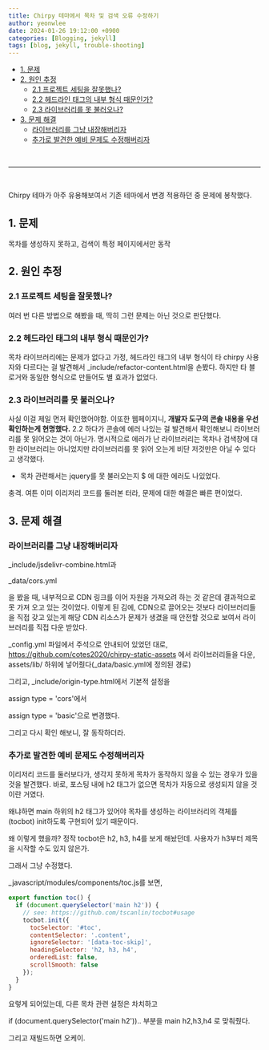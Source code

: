```yaml
---
title: Chirpy 테마에서 목차 및 검색 오류 수정하기
author: yeonwlee
date: 2024-01-26 19:12:00 +0900
categories: [Blogging, jekyll]
tags: [blog, jekyll, trouble-shooting]
---
```



- [1. 문제](#1-문제)
- [2. 원인 추정](#2-원인-추정)
  - [2.1 프로젝트 세팅을 잘못했나?](#21-프로젝트-세팅을-잘못했나)
  - [2.2 헤드라인 태그의 내부 형식 때문인가?](#22-헤드라인-태그의-내부-형식-때문인가)
  - [2.3 라이브러리를 못 불러오나?](#23-라이브러리를-못-불러오나)
- [3. 문제 해결](#3-문제-해결)
  - [라이브러리를 그냥 내장해버리자](#라이브러리를-그냥-내장해버리자)
  - [추가로 발견한 예비 문제도 수정해버리자](#추가로-발견한-예비-문제도-수정해버리자)

<br>

---

<br>


Chirpy 테마가 아주 유용해보여서 기존 테마에서 변경 적용하던 중 문제에 봉착했다.

## 1. 문제
목차를 생성하지 못하고, 검색이 특정 페이지에서만 동작



## 2. 원인 추정

### 2.1 프로젝트 세팅을 잘못했나?
여러 번 다른 방법으로 해봤을 때, 딱히 그런 문제는 아닌 것으로 판단했다.

### 2.2 헤드라인 태그의 내부 형식 때문인가?
목차 라이브러리에는 문제가 없다고 가정,
헤드라인 태그의 내부 형식이 타 chirpy 사용자와 다르다는 걸 발견해서
_include/refactor-content.html을 손봤다. 하지만 타 블로거와 동일한 형식으로 만들어도 별 효과가 없었다.

### 2.3 라이브러리를 못 불러오나?
사실 이걸 제일 먼저 확인했어야함. 이또한 웹페이지니, **개발자 도구의 콘솔 내용을 우선 확인하는게 현명했다.**
2.2 하다가 콘솔에 에러 나있는 걸 발견해서 확인해보니 라이브러리를 못 읽어오는 것이 아닌가. 명시적으로 에러가 난 라이브러리는 목차나 검색창에 대한 라이브러리는 아니었지만 라이브러리를 못 읽어 오는게 비단 저것만은 아닐 수 있다고 생각했다.

+ 목차 관련해서는 jquery를 못 불러오는지 $ 에 대한 에러도 나있었다.

충격. 여튼 이미 이리저리 코드를 둘러본 터라, 문제에 대한 해결은 빠른 편이었다.


## 3. 문제 해결

### 라이브러리를 그냥 내장해버리자

_include/jsdelivr-combine.html과

_data/cors.yml

을 봤을 때, 내부적으로 CDN 링크를 이어 자원을 가져오려 하는 것 같은데 결과적으로 못 가져 오고 있는 것이었다.
이렇게 된 김에, CDN으로 끌어오는 것보다 라이브러리들을 직접 갖고 있는게 해당 CDN 리소스가 문제가 생겼을 때 안전할 것으로 보여서 라이브러리를 직접 다운 받았다.

_config.yml 파일에서 주석으로 안내되어 있었던 대로,
<https://github.com/cotes2020/chirpy-static-assets>
에서 라이브러리들을 다운, assets/lib/ 하위에 넣어줬다(_data/basic.yml에 정의된 경로)

그리고, 
_include/origin-type.html에서
기본적 설정을

assign type = 'cors'에서

assign type = 'basic'으로 변경했다.

그리고 다시 확인 해보니, 잘 동작하더라.

### 추가로 발견한 예비 문제도 수정해버리자

이리저리 코드를 둘러보다가, 생각지 못하게 목차가 동작하지 않을 수 있는 경우가 있을 것을 발견했다. 바로, 포스팅 내에 h2 태그가 없으면 목차가 자동으로 생성되지 않을 것이란 거였다.

왜냐하면
main 하위의 h2 태그가 있어야 목차를 생성하는 라이브러리의 객체를(tocbot) init하도록 구현되어 있기 때문이다.

왜 이렇게 했을까? 정작 tocbot은 h2, h3, h4를 보게 해놨던데.
사용자가 h3부터 제목을 시작할 수도 있지 않은가.

그래서 그냥 수정했다.

_javascript/modules/components/toc.js를 보면,

```javascript
export function toc() {
  if (document.querySelector('main h2')) {
    // see: https://github.com/tscanlin/tocbot#usage
    tocbot.init({
      tocSelector: '#toc',
      contentSelector: '.content',
      ignoreSelector: '[data-toc-skip]',
      headingSelector: 'h2, h3, h4',
      orderedList: false,
      scrollSmooth: false
    });
  }
}
```
요렇게 되어있는데, 다른 목차 관련 설정은 차치하고

if (document.querySelector('main h2')).. 부분을
main h2,h3,h4 로 맞춰줬다.

그리고 재빌드하면 오케이.


